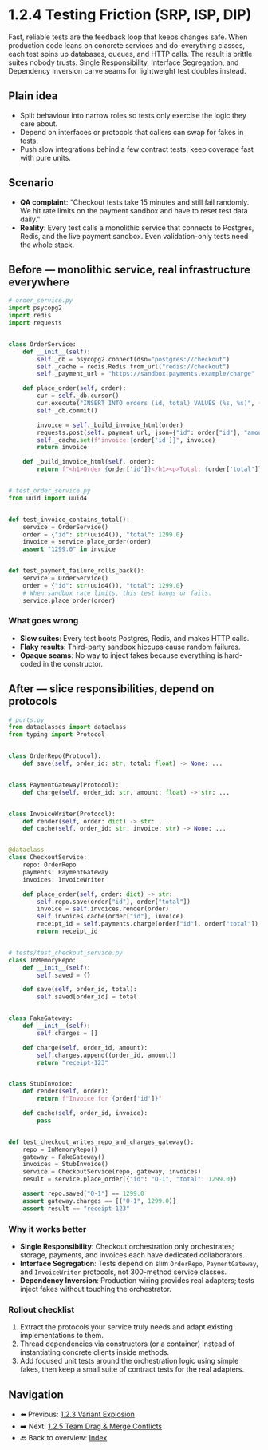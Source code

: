 # 1.2.4 Testing Friction (SRP, ISP, DIP)

Fast, reliable tests are the feedback loop that keeps changes safe. When production code leans on concrete services and do-everything classes, each test spins up databases, queues, and HTTP calls. The result is brittle suites nobody trusts. Single Responsibility, Interface Segregation, and Dependency Inversion carve seams for lightweight test doubles instead.

## Plain idea

- Split behaviour into narrow roles so tests only exercise the logic they care about.
- Depend on interfaces or protocols that callers can swap for fakes in tests.
- Push slow integrations behind a few contract tests; keep coverage fast with pure units.

## Scenario

- **QA complaint**: “Checkout tests take 15 minutes and still fail randomly. We hit rate limits on the payment sandbox and have to reset test data daily.”
- **Reality**: Every test calls a monolithic service that connects to Postgres, Redis, and the live payment sandbox. Even validation-only tests need the whole stack.

## Before — monolithic service, real infrastructure everywhere

```python
# order_service.py
import psycopg2
import redis
import requests


class OrderService:
	def __init__(self):
		self._db = psycopg2.connect(dsn="postgres://checkout")
		self._cache = redis.Redis.from_url("redis://checkout")
		self._payment_url = "https://sandbox.payments.example/charge"

	def place_order(self, order):
		cur = self._db.cursor()
		cur.execute("INSERT INTO orders (id, total) VALUES (%s, %s)", (order["id"], order["total"]))
		self._db.commit()

		invoice = self._build_invoice_html(order)
		requests.post(self._payment_url, json={"id": order["id"], "amount": order["total"]}, timeout=2)
		self._cache.set(f"invoice:{order['id']}", invoice)
		return invoice

	def _build_invoice_html(self, order):
		return f"<h1>Order {order['id']}</h1><p>Total: {order['total']}</p>"


# test_order_service.py
from uuid import uuid4


def test_invoice_contains_total():
	service = OrderService()
	order = {"id": str(uuid4()), "total": 1299.0}
	invoice = service.place_order(order)
	assert "1299.0" in invoice


def test_payment_failure_rolls_back():
	service = OrderService()
	order = {"id": str(uuid4()), "total": 1299.0}
	# When sandbox rate limits, this test hangs or fails.
	service.place_order(order)
```

### What goes wrong

- **Slow suites**: Every test boots Postgres, Redis, and makes HTTP calls.
- **Flaky results**: Third-party sandbox hiccups cause random failures.
- **Opaque seams**: No way to inject fakes because everything is hard-coded in the constructor.

## After — slice responsibilities, depend on protocols

```python
# ports.py
from dataclasses import dataclass
from typing import Protocol


class OrderRepo(Protocol):
	def save(self, order_id: str, total: float) -> None: ...


class PaymentGateway(Protocol):
	def charge(self, order_id: str, amount: float) -> str: ...


class InvoiceWriter(Protocol):
	def render(self, order: dict) -> str: ...
	def cache(self, order_id: str, invoice: str) -> None: ...


@dataclass
class CheckoutService:
	repo: OrderRepo
	payments: PaymentGateway
	invoices: InvoiceWriter

	def place_order(self, order: dict) -> str:
		self.repo.save(order["id"], order["total"])
		invoice = self.invoices.render(order)
		self.invoices.cache(order["id"], invoice)
		receipt_id = self.payments.charge(order["id"], order["total"])
		return receipt_id


# tests/test_checkout_service.py
class InMemoryRepo:
	def __init__(self):
		self.saved = {}

	def save(self, order_id, total):
		self.saved[order_id] = total


class FakeGateway:
	def __init__(self):
		self.charges = []

	def charge(self, order_id, amount):
		self.charges.append((order_id, amount))
		return "receipt-123"


class StubInvoice:
	def render(self, order):
		return f"Invoice for {order['id']}"

	def cache(self, order_id, invoice):
		pass


def test_checkout_writes_repo_and_charges_gateway():
	repo = InMemoryRepo()
	gateway = FakeGateway()
	invoices = StubInvoice()
	service = CheckoutService(repo, gateway, invoices)
	result = service.place_order({"id": "O-1", "total": 1299.0})

	assert repo.saved["O-1"] == 1299.0
	assert gateway.charges == [("O-1", 1299.0)]
	assert result == "receipt-123"
```

### Why it works better

- **Single Responsibility**: Checkout orchestration only orchestrates; storage, payments, and invoices each have dedicated collaborators.
- **Interface Segregation**: Tests depend on slim `OrderRepo`, `PaymentGateway`, and `InvoiceWriter` protocols, not 300-method service classes.
- **Dependency Inversion**: Production wiring provides real adapters; tests inject fakes without touching the orchestrator.

### Rollout checklist

1. Extract the protocols your service truly needs and adapt existing implementations to them.
2. Thread dependencies via constructors (or a container) instead of instantiating concrete clients inside methods.
3. Add focused unit tests around the orchestration logic using simple fakes, then keep a small suite of contract tests for the real adapters.

## Navigation

- ⬅️ Previous: [1.2.3 Variant Explosion](./Variant_Explosion.md)
- ➡️ Next: [1.2.5 Team Drag & Merge Conflicts](./Team_Drag_And_Merge_Conflicts.md)
- 🔙 Back to overview: [Index](./index.md)
